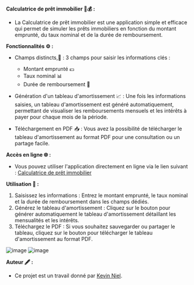 **Calculatrice de prêt immobilier 🏡💰 :**
- La Calculatrice de prêt immobilier est une application simple et efficace qui permet de simuler les prêts immobiliers en fonction du montant emprunté, du taux nominal et de la durée de remboursement.

**Fonctionnalités ⚙️ :**
- Champs distincts,📝 : 3 champs pour saisir les informations clés :

    - Montant emprunté 💵
    - Taux nominal 📊
    - Durée de remboursement 📅

- Génération d'un tableau d'amortissement 📈 : Une fois les informations saisies, un tableau d'amortissement est généré automatiquement, permettant de visualiser les remboursements mensuels et les intérêts à payer pour chaque mois de la période.

- Téléchargement en PDF 📥 : Vous avez la possibilité de télécharger le tableau d'amortissement au format PDF pour une consultation ou un partage facile.

**Accès en ligne 🌐 :**
- Vous pouvez utiliser l'application directement en ligne via le lien suivant : [Calculatrice de prêt immobilier](https://erwanus.github.io/calculatrice/)

**Utilisation 🚀 :**
1. Saisissez les informations : Entrez le montant emprunté, le taux nominal et la durée de remboursement dans les champs dédiés.
2. Générez le tableau d'amortissement : Cliquez sur le bouton pour générer automatiquement le tableau d'amortissement détaillant les mensualités et les intérêts.
3. Téléchargez le PDF : Si vous souhaitez sauvegarder ou partager le tableau, cliquez sur le bouton pour télécharger le tableau d'amortissement au format PDF.

![image](https://github.com/user-attachments/assets/9220bf6e-d659-4ae4-8f55-65187c0dad9f)
![image](https://github.com/user-attachments/assets/a0c3117b-4500-43be-989f-0643846ac71e)

**Auteur 🖋️ :**
- Ce projet est un travail donné par [Kevin Niel](https://github.com/kevinniel/).
